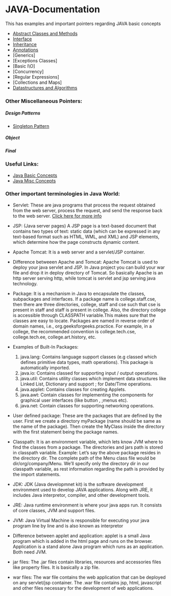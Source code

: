 # JAVA-Documentation
This has examples and important pointers regarding JAVA basic concepts

- [Abstract Classes and Methods](Abstract-methods/ABSTRACT.md)
- [Interface](Interface/INTERFACE.md)
- [Inheritance](Inheritance/INHERITANCE.md)
- [Annotations](https://data-flair.training/blogs/java-annotations/)
- [Generics]
- [Exceptions Classes]
- [Basic I\O]
- [Concurrency]
- [Regular Expressions]
- [Collections and Maps]
- [Datastructures and Algorithms](DataStructuresAlgorithms/DSALG.md)

### Other Miscellaneous Pointers:

##### Design Patterns
- [Singleton Pattern](https://springframework.guru/gang-of-four-design-patterns/singleton-design-pattern/)

##### Object

##### Final 

### Useful Links:
- [Java Basic Concepts](https://docs.oracle.com/javase/tutorial/java/index.html)
- [Java Misc Concepts](https://data-flair.training/blogs/java-annotations/)


### Other important terminologies in Java World:

- Servlet: These are java programs that process the request obtained from the web server, process the request, and send the response back to the web server. [Click here for more info](https://www.geeksforgeeks.org/introduction-java-servlets/)

- JSP: (Java server pages)  A JSP page is a text-based document that contains two types of text: static data (which can be expressed in any text-based format such as HTML, WML, and XML) and JSP elements, which determine how the page constructs dynamic content.

- Apache Tomcat: It is a web server and a servlet/JSP container. 

- Difference betweeen Apache and Tomcat: Apache Tomcat is used to deploy your java servlet and JSP. In Java project you can build your war file and drop it in deploy directory of Tomcat. So basically Apache is an http server serving http, while tomcat is servlet and jsp serving java technology.

- Package: It is a mechanism in Java to encapsulate the classes, subpackages and interfaces. If a package name is college.staff.cse, then there are three directories, college, staff and cse such that cse is present in staff and staff is present in college. Also, the directory college is accessible through CLASSPATH variable.This makes sure that the classes are easy to locate. Packages are named in reverse order of domain names, i.e., org.geeksforgeeks.practice. For example, in a college, the recommended convention is college.tech.cse, college.tech.ee, college.art.history, etc.

- Examples of Built-In Packages:
  1) java.lang: Contains language support classes (e.g classed which defines primitive data types, math operations). This package is automatically imported.
  2)  java.io: Contains classed for supporting input / output operations.
  3)  java.util: Contains utility classes which implement data structures like Linked List, Dictionary and support ; for Date/Time operations.
  4)  java.applet: Contains classes for creating Applets.
  5)  java.awt: Contain classes for implementing the components for graphical user interfaces (like button , ;menus etc).
  6)  java.net: Contain classes for supporting networking operations.
  
- User defined package: These are the packages that are defined by the user. First we create a directory myPackage (name should be same as the name of the package). Then create the MyClass inside the directory with the first statement being the package names.

- Classpath: It is an environment variable, which lets know JVM where to find the classes from a package. The directories and jars path is stored in classpath variable. Example: Let’s say the above package resides in the directory dir. The complete path of the Menu class file would be dir/org/company/Menu. We’ll specify only the directory dir in our classpath variable, as rest information regarding the path is provided by the import statements.

- JDK: JDK (Java developmnet kit) is the software development environment used to develop JAVA applications. Along with JRE, it includes Java interpretor, compiler, and other development tools. 

- JRE: Java runtime environment is where your java apps run. It consists of core classes, JVM and support files.

- JVM: Java Virtual Machine is responsible for executing your java program line by line and is also known as interpretor

- Difference between applet and application: applet is a small Java program which is added in the html page and runs on the browser. Application is a stand alone Java program which runs as an application. Both need JVM.

- jar files: The .jar files contain libraries, resources and accessories files like property files. It is basically a zip file.

- war files: The war file contains the web application that can be deployed on any servlet/jsp container. The .war file contains jsp, html, javascript and other files necessary for the development of web applications.





